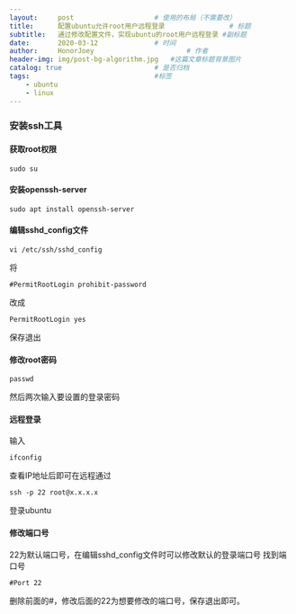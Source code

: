 ```yaml
---
layout:     post   				    # 使用的布局（不需要改）
title:      配置ubuntu允许root用户远程登录				# 标题 
subtitle:   通过修改配置文件，实现ubuntu的root用户远程登录 #副标题
date:       2020-03-12 				# 时间
author:     HonorJoey 						# 作者
header-img: img/post-bg-algorithm.jpg 	#这篇文章标题背景图片
catalog: true 						# 是否归档
tags:								#标签
    - ubuntu
    - linux
---
```

### 安装ssh工具
#### 获取root权限
```shell script
sudo su
```
#### 安装openssh-server
 ```shell script
sudo apt install openssh-server
```
#### 编辑sshd_config文件
```shell script
vi /etc/ssh/sshd_config
```
将
```.env
#PermitRootLogin prohibit-password
```
改成
```..env
PermitRootLogin yes
```
保存退出
#### 修改root密码
```shell script
passwd
```
然后两次输入要设置的登录密码
#### 远程登录
输入
```shell script
ifconfig
```
查看IP地址后即可在远程通过
```shell script
ssh -p 22 root@x.x.x.x
```
登录ubuntu
#### 修改端口号
22为默认端口号，在编辑sshd_config文件时可以修改默认的登录端口号
找到端口号
```..env
#Port 22
```
删除前面的#，修改后面的22为想要修改的端口号，保存退出即可。

